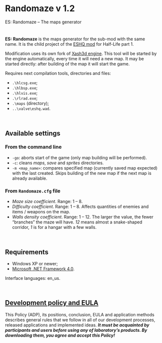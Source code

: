 # Randomaze v 1.2

ES: Randomaze – The maps generator

#

**ES: Randomaze**  is the maps generator for the sub-mod with the same name.
It is the child project of the [ESHQ mod](https://moddb.com/mods/eshq) for Half-Life part 1.

Modification uses its own fork of [Xash3d engine](https://github.com/adslbarxatov/xash3d-for-ESHQ).
This tool will be started by the engine automatically, every time it will need a new map.
It may be started directly: after building of the map it will start the game.

Requires next compilation tools, directories and files:
- `.\hlcsg.exe`;
- `.\hlbsp.exe`;
- `.\hlvis.exe`;
- `.\rlrad.exe`;
- `.\maps` (directory);
- `..\valve\eshq.wad`.

&nbsp;



## Available settings

### From the command line

- `-go`: aborts start of the game (only map building will be performed).
- `-c`: cleans *maps*, *save* and *sprites* directories.
- `-m <map_name>`: compares specified map (currently saved map expected) with the last created.
  Skips building of the new map if the next map is already available.

### From `Randomaze.cfg` file

- *Maze size coefficient*. Range: 1 – 8.
- *Difficulty coefficient*. Range: 1 – 8. Affects quantities of enemies and items / weapons on the map.
- *Walls density coefficient*. Range: 1 – 12. The larger the value, the fewer “branches” the maze will have.
  *12* means almost a snake-shaped corridor, *1* is for a hangar with a few walls.

&nbsp;



## Requirements

- Windows XP or newer;
- [Microsoft .NET Framework 4.0](https://microsoft.com/en-us/download/details.aspx?id=17718).

Interface languages: en_us.

&nbsp;



## [Development policy and EULA](https://adslbarxatov.github.io/ADP)

This Policy (ADP), its positions, conclusion, EULA and application methods
describes general rules that we follow in all of our development processes, released applications and implemented ideas.
***It must be acquainted by participants and users before using any of laboratory’s products.
By downloading them, you agree and accept this Policy!***
